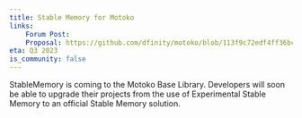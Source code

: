 ```yaml
---
title: Stable Memory for Motoko
links:
    Forum Post:
    Proposal: https://github.com/dfinity/motoko/blob/113f9c72edf4ff36bcc6dacc892fdb2f454ac81d/design/StableRegions-20230209.md
eta: Q3 2023
is_community: false
---
```

StableMemory is coming to the Motoko Base Library. Developers will soon be able to upgrade their projects
from the use of Experimental Stable Memory to an official Stable Memory solution. 
